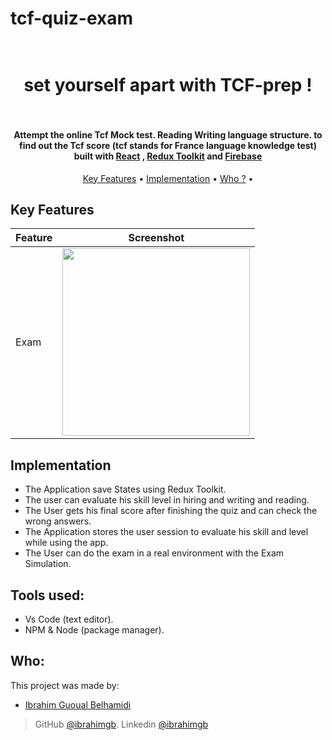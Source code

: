 # tcf-quiz-exam


<h1 align="center">
 
  <br>
  set yourself apart with TCF-prep !
  </br>

  

  <br>

</h1>

<h4 align="center">
  Attempt the online Tcf Mock test. Reading Writing language structure. to find out the Tcf score 
  (tcf stands for France language knowledge test) built with <a href="https://reactjs.org/" target="_blank">React</a> ,
  <a href="https://redux-toolkit.js.org/" target="_blank">Redux Toolkit</a> and 
  <a href="https://firebase.google.com/" target="_blank">Firebase</a> 
  </h4>

 

<p align="center">
  <a href="#key-features">Key Features</a> •
  <a href="#implementation">Implementation</a> •
  <a href="#who">Who ?</a> •

## Key Features

| Feature                                        | Screenshot                                                   |
| ---------------------------------------------- | ------------------------------------------------------------ |
| Exam                                           | <img src="screenshots/main.png" width="300" /> |




## Implementation
- The Application save States using Redux Toolkit.
- The user can evaluate his skill level in hiring and writing and reading.
- The User gets his final score after finishing the quiz and can check the wrong answers.
- The Application stores the user session to evaluate his skill and level while using the app.
- The User can do the exam in a real environment with the Exam Simulation.

 ## Tools used:
* Vs Code (text editor).
* NPM & Node (package manager).


## Who:
This project was made by: 
* [Ibrahim Guoual Belhamidi](https://github.com/ibrahimgb)

> GitHub [@ibrahimgb](https://github.com/ibrahimgb). 
> Linkedin [@ibrahimgb](https://www.linkedin.com/in/ibrahimgb/)
